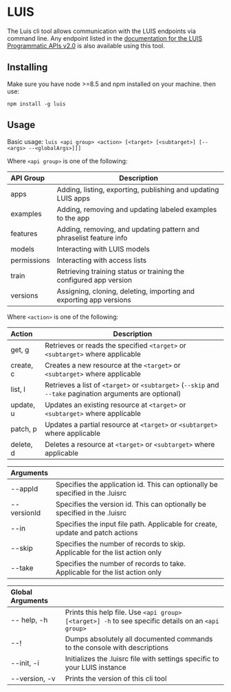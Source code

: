 # LUIS

The Luis cli tool allows communication with the LUIS endpoints via command line. 
Any endpoint listed in the [documentation for the LUIS Programmatic APIs v2.0](https://westus.dev.cognitive.microsoft.com/docs/services/5890b47c39e2bb17b84a55ff/operations/5890b47c39e2bb052c5b9c2f)
is also available using this tool.

## Installing
Make sure you have node >=8.5 and npm installed on your machine. then use:

`npm install -g luis`

## Usage
Basic usage: `luis <api group> <action> [<target> [<subtarget>] [--<args> --<globalArgs>]]]`

Where `<api group>` is one of the following:

| API Group                                 | Description                                                   |
| :---------------------------------------- | --------------------------------------------------------------|
| apps                                      | Adding, listing, exporting, publishing and updating LUIS apps |
| examples                                  | Adding, removing and updating labeled examples to the app     |
| features                                  | Adding, removing, and updating pattern and phraselist feature info |
| models                                    | Interacting with LUIS models                                  |
| permissions                               | Interacting with access lists                                 |
| train                                     | Retrieving training status or training the configured app version|
| versions                                  | Assigning, cloning, deleting, importing and exporting app versions|

Where `<action>` is one of the following:

| Action                                    | Description                                                    
| :-----------------------------------------|-----------------------------------------------------------------|
| get,    g                                 | Retrieves or reads the specified `<target>` or `<subtarget>` where applicable |
| create, c                                 | Creates a new resource at the `<target>` or `<subtarget>` where applicable |
| list,   l                                 | Retrieves a list of `<target>` or `<subtarget>` (`--skip` and `--take` pagination arguments are optional) |
| update, u                                 | Updates an existing resource at `<target>` or `<subtarget>` where applicable |
| patch,  p                                 | Updates a partial resource at `<target>` or `<subtarget>` where applicable |
| delete, d                                 | Deletes a resource at `<target>` or `<subtarget>` where applicable |

| Arguments                                 |                                                                  |
| :-----------------------------------------|------------------------------------------------------------------|
| --appId                                   | Specifies the application id. This can optionally be specified in the .luisrc |
| --versionId                               | Specifies the version id. This can optionally be specified in the .luisrc |
| --in <path>                               | Specifies the input file path. Applicable for create, update and patch actions |
| --skip <integer>                          | Specifies the number of records to skip. Applicable for the list action only |
| --take <integer>                          | Specifies the number of records to take. Applicable for the list action only |

| Global Arguments                          |                                                                  |
| :-----------------------------------------|------------------------------------------------------------------|
| -- help, -h                               | Prints this help file. Use `<api group> [<target>] -h` to see specific details on an `<api group>`
| --!                                       | Dumps absolutely all documented commands to the console with descriptions |
| --init, -i                                | Initializes the .luisrc file with settings specific to your LUIS instance |
| --version, -v                             | Prints the version of this cli tool |